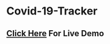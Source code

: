 # Covid-19-Tracker
<h2><a href='https://yubaneupane.github.io/Covid-19-Tracker/'>Click Here</a> For Live Demo</h2>
